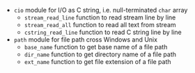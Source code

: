 * `cio` module for I/O as C string, i.e. null-terminated `char` array
  * `stream_read_line` function to read stream line by line
  * `stream_read_all` function to read all text from stream
  * `cstring_read_line` function to read C string line by line
* `path` module for file path cross Windows and Unix
  * `base_name` function to get base name of a file path
  * `dir_name` function to get directory name of a file path
  * `ext_name` function to get file extension of a file path
